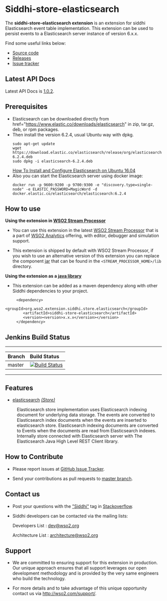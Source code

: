 Siddhi-store-elasticsearch
======================================

The **siddhi-store-elasticsearch extension** is an extension for siddhi Elasticsearch event table implementation. This extension can be used to persist events to a
Elasticsearch server instance of version 6.x.x.

Find some useful links below:

* <a target="_blank" href="https://github.com/wso2-extensions/siddhi-store-elasticsearch">Source code</a>
* <a target="_blank" href="https://github.com/wso2-extensions/siddhi-store-elasticsearch/releases">Releases</a>
* <a target="_blank" href="https://github.com/wso2-extensions/siddhi-store-elasticsearch/issues">Issue tracker</a>

## Latest API Docs 

Latest API Docs is <a target="_blank" href="https://wso2-extensions.github.io/siddhi-store-elasticsearch/api/1.0.2">1.0.2</a>.

## Prerequisites
 - Elasticsearch can be downloaded directly from href="https://www.elastic.co/downloads/elasticsearch" in zip, tar.gz, deb, or rpm packages. 
 - Then install the version 6.2.4, usual Ubuntu way with dpkg.
   ```
   sudo apt-get update
   wget https://download.elastic.co/elasticsearch/release/org/elasticsearch/distribution/deb/elasticsearch/6.2.4/elasticsearch-6.2.4.deb
   sudo dpkg -i elasticsearch-6.2.4.deb
   ```
   <a href="https://www.digitalocean.com/community/tutorials/how-to-install-and-configure-elasticsearch-on-ubuntu-16-04">How To Install and Configure Elasticsearch on Ubuntu 16.04</a>
 - Also you can start the Elasticsearch server using docker image:
   ```
   docker run -p 9600:9200 -p 9700:9300 -e "discovery.type=single-node" -e ELASTIC_PASSWORD=MagicWord -d docker.elastic.co/elasticsearch/elasticsearch:6.2.4
   ```
 
## How to use 

**Using the extension in <a target="_blank" href="https://github.com/wso2/product-sp">WSO2 Stream Processor</a>**

* You can use this extension in the latest <a target="_blank" href="https://github.com/wso2/product-sp/releases">WSO2 Stream Processor</a> that is a part of <a target="_blank" href="http://wso2.com/analytics?utm_source=gitanalytics&utm_campaign=gitanalytics_Jul17">WSO2 Analytics</a> offering, with editor, debugger and simulation support. 

* This extension is shipped by default with WSO2 Stream Processor, if you wish to use an alternative version of this extension you can replace the component <a target="_blank" href="https://github.com/wso2-extensions/siddhi-store-elasticsearch/releases">jar</a> that can be found in the `<STREAM_PROCESSOR_HOME>/lib` directory.

**Using the extension as a <a target="_blank" href="https://wso2.github.io/siddhi/documentation/running-as-a-java-library">java library</a>**

* This extension can be added as a maven dependency along with other Siddhi dependencies to your project.

```
     <dependency>
        <groupId>org.wso2.extension.siddhi.store.elasticsearch</groupId>
        <artifactId>siddhi-store-elasticsearch</artifactId>
        <version><version>x.x.x</version></version>
     </dependency>
```

## Jenkins Build Status

---

|  Branch | Build Status |
| :------ |:------------ | 
| master  | [![Build Status](https://wso2.org/jenkins/job/siddhi/job/siddhi-store-elasticsearch/badge/icon)](https://wso2.org/jenkins/job/siddhi/job/siddhi-store-elasticsearch/) |

---

## Features

* <a target="_blank" href="https://wso2-extensions.github.io/siddhi-store-elasticsearch/api/1.0.2/#elasticsearch-store">elasticsearch</a> *<a target="_blank" href="https://wso2.github.io/siddhi/documentation/siddhi-4.0/#store">(Store)</a>*<br><div style="padding-left: 1em;"><p>Elasticsearch store implementation uses Elasticsearch indexing document for underlying data storage. The events are converted to Elasticsearch index documents when the events are inserted to elasticsearch store. Elasticsearch indexing documents are converted to Events when the documents are read from Elasticsearch indexes. Internally store connected with Elasticsearch server with The Elasticsearch Java High Level REST Client library.</p></div>

## How to Contribute
 
  * Please report issues at <a target="_blank" href="https://github.com/wso2-extensions/siddhi-store-elasticsearch/issues">GitHub Issue Tracker</a>.
  
  * Send your contributions as pull requests to <a target="_blank" href="https://github.com/wso2-extensions/siddhi-store-elasticsearch/tree/master">master branch</a>. 
 
## Contact us 

 * Post your questions with the <a target="_blank" href="http://stackoverflow.com/search?q=siddhi">"Siddhi"</a> tag in <a target="_blank" href="http://stackoverflow.com/search?q=siddhi">Stackoverflow</a>. 
 
 * Siddhi developers can be contacted via the mailing lists:
 
    Developers List   : [dev@wso2.org](mailto:dev@wso2.org)
    
    Architecture List : [architecture@wso2.org](mailto:architecture@wso2.org)
 
## Support 

* We are committed to ensuring support for this extension in production. Our unique approach ensures that all support leverages our open development methodology and is provided by the very same engineers who build the technology. 

* For more details and to take advantage of this unique opportunity contact us via <a target="_blank" href="http://wso2.com/support?utm_source=gitanalytics&utm_campaign=gitanalytics_Jul17">http://wso2.com/support/</a>. 
